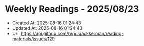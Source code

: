 # Weekly Readings - 2025/08/23

- Created At: 2025-08-16 01:24:43
- Updated At: 2025-08-16 01:24:43
- Url: https://api.github.com/repos/ackkerman/reading-materials/issues/129

